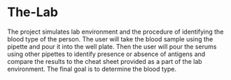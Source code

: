 # The-Lab

The project simulates lab environment and the procedure of identifying the blood type of the person. The user will take the blood sample using the pipette and pour it into the well plate. Then the user will pour the serums using other pipettes to identify presence or absence of antigens and compare the results to the cheat sheet provided as a part of the lab environment. The final goal is to determine the blood type.
